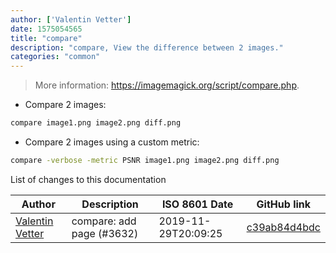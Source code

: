 ```yaml
---
author: ['Valentin Vetter']
date: 1575054565
title: "compare"
description: "compare, View the difference between 2 images."
categories: "common"
---
```

> More information: <https://imagemagick.org/script/compare.php>.

- Compare 2 images:

```bash
compare image1.png image2.png diff.png
```

- Compare 2 images using a custom metric:

```bash
compare -verbose -metric PSNR image1.png image2.png diff.png
```
List of changes to this documentation


Author | Description | ISO 8601 Date | GitHub link
------|-----|-----|-----
[Valentin Vetter](mailto:BeLi4L@users.noreply.github.com) | compare: add page (#3632) | 2019-11-29T20:09:25 | [c39ab84d4bdc](https://github.com/tldr-pages/tldr/commit/c39ab84d4bdc08c5ace2f05343bd5863ba3efdab)

